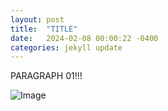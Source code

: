 ```yaml
---
layout: post
title:  "TITLE"
date:   2024-02-08 00:00:22 -0400
categories: jekyll update
---
```



PARAGRAPH 01!!!


![Image](/assets/images/MTS.jpg)
